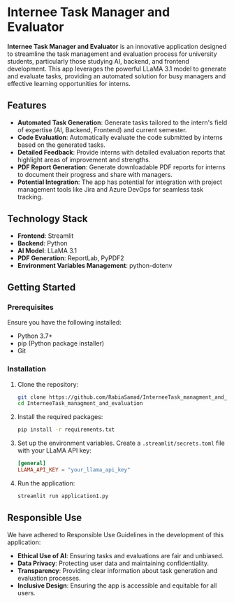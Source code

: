 # Internee Task Manager and Evaluator

**Internee Task Manager and Evaluator** is an innovative application designed to streamline the task management and evaluation process for university students, particularly those studying AI, backend, and frontend development. This app leverages the powerful LLaMA 3.1 model to generate and evaluate tasks, providing an automated solution for busy managers and effective learning opportunities for interns.

## Features

- **Automated Task Generation**: Generate tasks tailored to the intern's field of expertise (AI, Backend, Frontend) and current semester.
- **Code Evaluation**: Automatically evaluate the code submitted by interns based on the generated tasks.
- **Detailed Feedback**: Provide interns with detailed evaluation reports that highlight areas of improvement and strengths.
- **PDF Report Generation**: Generate downloadable PDF reports for interns to document their progress and share with managers.
- **Potential Integration**: The app has potential for integration with project management tools like Jira and Azure DevOps for seamless task tracking.

## Technology Stack

- **Frontend**: Streamlit
- **Backend**: Python
- **AI Model**: LLaMA 3.1
- **PDF Generation**: ReportLab, PyPDF2
- **Environment Variables Management**: python-dotenv

## Getting Started

### Prerequisites

Ensure you have the following installed:

- Python 3.7+
- pip (Python package installer)
- Git

### Installation

1. Clone the repository:

    ```sh
    git clone https://github.com/RabiaSamad/InterneeTask_managment_and_evaluation.git
    cd InterneeTask_managment_and_evaluation
    ```

2. Install the required packages:

    ```sh
    pip install -r requirements.txt
    ```

3. Set up the environment variables. Create a `.streamlit/secrets.toml` file with your LLaMA API key:

    ```toml
    [general]
    LLAMA_API_KEY = "your_llama_api_key"
    ```

4. Run the application:

    ```sh
    streamlit run application1.py
    ```

## Responsible Use

We have adhered to Responsible Use Guidelines in the development of this application:

- **Ethical Use of AI**: Ensuring tasks and evaluations are fair and unbiased.
- **Data Privacy**: Protecting user data and maintaining confidentiality.
- **Transparency**: Providing clear information about task generation and evaluation processes.
- **Inclusive Design**: Ensuring the app is accessible and equitable for all users.

